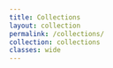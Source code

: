 ```yaml
---
title: Collections
layout: collection
permalink: /collections/
collection: collections
classes: wide
---
```

